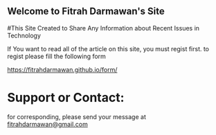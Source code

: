 ## Welcome to Fitrah Darmawan's Site
#This Site Created to Share Any Information about Recent Issues in Technology

If You want to read all of the article on this site, you must regist first.
to regist please fill the following form

https://fitrahdarmawan.github.io/form/



# Support or Contact:
for corresponding, please send your message at fitrahdarmawan@gmail.com
